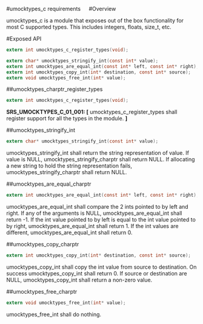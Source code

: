 #umocktypes_c requirements
 
#Overview

umocktypes_c is a module that exposes out of the box functionality for most C supported types. This includes integers, floats, size_t, etc.

#Exposed API

```c
extern int umocktypes_c_register_types(void);

extern char* umocktypes_stringify_int(const int* value);
extern int umocktypes_are_equal_int(const int* left, const int* right);
extern int umocktypes_copy_int(int* destination, const int* source);
extern void umocktypes_free_int(int* value);

```

##umocktypes_charptr_register_types

```c
extern int umocktypes_c_register_types(void);
```

**SRS_UMOCKTYPES_C_01_001: [** umocktypes_c_register_types shall register support for all the types in the module. **]**

##umocktypes_stringify_int

```c
extern char* umocktypes_stringify_int(const int* value);
```

umocktypes_stringify_int shall return the string representation of value.
If value is NULL, umocktypes_stringify_charptr shall return NULL.
If allocating a new string to hold the string representation fails, umocktypes_stringify_charptr shall return NULL.

##umocktypes_are_equal_charptr

```c
extern int umocktypes_are_equal_int(const int* left, const int* right);
```

umocktypes_are_equal_int shall compare the 2 ints pointed to by left and right.
If any of the arguments is NULL, umocktypes_are_equal_int shall return -1.
If the int value pointed to by left is equal to the int value pointed to by right, umocktypes_are_equal_int shall return 1.
If the int values are different, umocktypes_are_equal_int shall return 0.

##umocktypes_copy_charptr

```c
extern int umocktypes_copy_int(int* destination, const int* source);
```

umocktypes_copy_int shall copy the int value from source to destination.
On success umocktypes_copy_int shall return 0.
If source or destination are NULL, umocktypes_copy_int shall return a non-zero value.

##umocktypes_free_charptr

```c
extern void umocktypes_free_int(int* value);
```

umocktypes_free_int shall do nothing.

